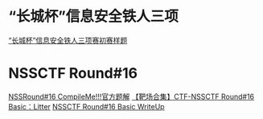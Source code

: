 # “长城杯”信息安全铁人三项
[“长城杯”信息安全铁人三项赛初赛样题](https://mp.weixin.qq.com/s/eXzQxfeNdvhhklG8zkQDNQ)


# NSSCTF Round#16
[NSSRound#16 CompileMe!!!官方题解](https://mp.weixin.qq.com/s/jSVP6cLURabg76cswWf1bw)
[【靶场合集】CTF-NSSCTF Round#16 Basic：Litter](https://mp.weixin.qq.com/s/vSK2FVAfRGiklRYp8YmUQA)
[NSSCTF Round#16 Basic WriteUp](https://mp.weixin.qq.com/s/-r9phZ7og-VMjF1OxiUzJg)